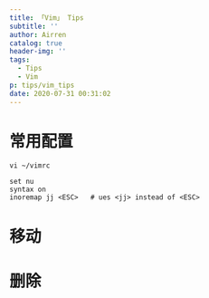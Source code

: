 ```yaml
---
title: 「Vim」 Tips
subtitle: ''
author: Airren
catalog: true
header-img: ''
tags:
  - Tips
  - Vim
p: tips/vim_tips
date: 2020-07-31 00:31:02
---
```


# 常用配置 
`vi ~/vimrc`

```
set nu
syntax on
inoremap jj <ESC>   # ues <jj> instead of <ESC>
```
# 移动



# 删除


